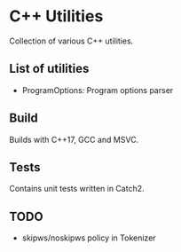 # C++ Utilities

Collection of various C++ utilities.

## List of utilities

- ProgramOptions: Program options parser

## Build

Builds with C++17, GCC and MSVC.

## Tests

Contains unit tests written in Catch2.

## TODO
- skipws/noskipws policy in Tokenizer
